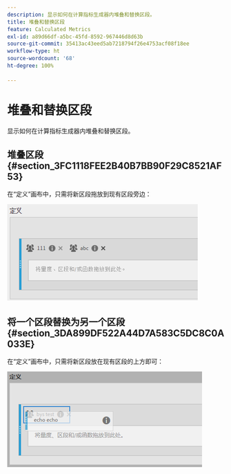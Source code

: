 ```yaml
---
description: 显示如何在计算指标生成器内堆叠和替换区段。
title: 堆叠和替换区段
feature: Calculated Metrics
exl-id: a89d66df-a5bc-45fd-8592-967446d8d63b
source-git-commit: 35413ac43eed5ab7218794f26e4753acf08f18ee
workflow-type: ht
source-wordcount: '68'
ht-degree: 100%

---
```


# 堆叠和替换区段

显示如何在计算指标生成器内堆叠和替换区段。

## 堆叠区段 {#section_3FC1118FEE2B40B7BB90F29C8521AF53}

在“定义”画布中，只需将新区段拖放到现有区段旁边：

![](assets/cm_stack_seg.png)

## 将一个区段替换为另一个区段 {#section_3DA899DF522A44D7A583C5DC8C0A033E}

在“定义”画布中，只需将新区段放在现有区段的上方即可：

![](assets/cm_replace_seg.png)
